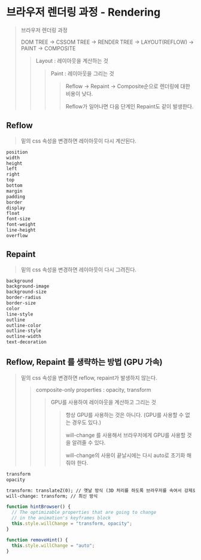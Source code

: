 # 브라우저 렌더링 과정 - Rendering

> 브라우저 렌더링 과정
>
> DOM TREE -> CSSOM TREE -> RENDER TREE -> LAYOUT(REFLOW) -> PAINT -> COMPOSITE
>
> > Layout : 레이아웃을 계산하는 것
> >
> > > Paint : 레이아웃을 그리는 것
> > >
> > > > Reflow → Repaint → Composite순으로 렌더링에 대한 비용이 낮다.
> > > >
> > > > Reflow가 일어나면 다음 단계인 Repaint도 같이 발생한다.

## Reflow

> 밑의 css 속성을 변경하면 레이아웃이 다시 계산된다.

```txt
position
width
height
left
right
top
bottom
margin
padding
border
display
float
font-size
font-weight
line-height
overflow
```

## Repaint

> 밑의 css 속성을 변경하면 레이아웃이 다시 그려진다.

```txt
background
background-image
background-size
border-radius
border-size
color
line-style
outline
outline-color
outline-style
outline-width
text-decoration
```

## Reflow, Repaint 를 생략하는 방법 (GPU 가속)

> 밑의 css 속성을 변경하면 reflow, repaint가 발생하지 않는다.
>
> > composite-only properties : opacity, transform
> >
> > > GPU를 사용하여 레이아웃을 계산하고 그리는 것
> > >
> > > > 항상 GPU를 사용하는 것은 아니다. (GPU를 사용할 수 없는 경우도 있다.)
> > > >
> > > > will-change 를 사용해서 브라우저에게 GPU를 사용할 것을 알려줄 수 있다.
> > > >
> > > > will-change의 사용이 끝날시에는 다시 auto로 초기화 해줘야 한다.

```txt
transform
opacity

transform: translateZ(0); // 옛날 방식 (3D 처리를 하도록 브라우저를 속여서 강제로 하드웨어를 가속화 하는 방법을 사용했다.)
will-change: transform; // 최신 방식
```

```js
function hintBrowser() {
  // The optimizable properties that are going to change
  // in the animation's keyframes block
  this.style.willChange = "transform, opacity";
}

function removeHint() {
  this.style.willChange = "auto";
}
```
